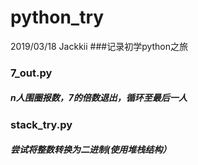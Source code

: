 # python_try
2019/03/18    Jackkii
###记录初学python之旅

### 7_out.py
##### n人围圈报数，7的倍数退出，循环至最后一人

### stack_try.py
##### 尝试将整数转换为二进制(使用堆栈结构）
